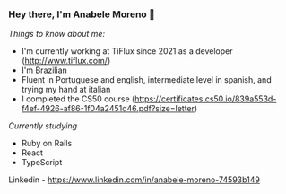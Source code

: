 ### Hey there, I'm Anabele Moreno 👋

*Things to know about me:*

- I'm currently working at TiFlux since 2021 as a developer (http://www.tiflux.com/)
- I'm Brazilian
- Fluent in Portuguese and english, intermediate level in spanish, and trying my hand at italian
- I completed the CS50 course (https://certificates.cs50.io/839a553d-f4ef-4926-af86-1f04a2451d46.pdf?size=letter)


*Currently studying*

- Ruby on Rails
- React
- TypeScript

Linkedin - https://www.linkedin.com/in/anabele-moreno-74593b149








